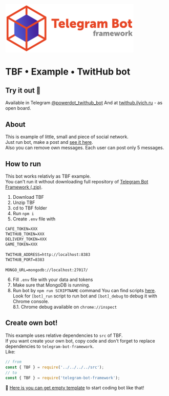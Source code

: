 <img src="https://github.com/powerdot/Telegram-Bot-Framework/blob/master/assets/head1-crop-trans.png?raw=true" width=400/>

# TBF • Example • TwitHub bot

## Try it out 🚀

Available in Telegram [@powerdot_twithub_bot](https://t.me/powerdot_twithub_bot)
And at [twithub.ilyich.ru](https://twithub.ilyich.ru) - as open board.

## About

This is example of little, small and piece of social network.  
Just run bot, make a post and [see it here](https://twithub.ilyich.ru).  
Also you can remove own messages. Each user can post only 5 messages.

## How to run

This bot works relativly as TBF example.  
You can't run it without downloading full repository of [Telegram Bot Framework (.zip)](https://github.com/powerdot/Telegram-Bot-Framework/archive/refs/heads/master.zip).  
1. Download TBF
2. Unzip TBF
3. cd to TBF folder
4. Run `npm i`
5. Create `.env` file with
```
CAFE_TOKEN=XXX
TWITHUB_TOKEN=XXX
DELIVERY_TOKEN=XXX
GAME_TOKEN=XXX

TWITHUB_ADDRESS=http://localhost:8383
TWITHUB_PORT=8383

MONGO_URL=mongodb://localhost:27017/
```
6. Fill `.env` file with your data and tokens
7. Make sure that MongoDB is running.
8. Run bot by `npm run SCRIPTNAME` command
You can find scripts [here](https://github.com/powerdot/Telegram-Bot-Framework/blob/master/package.json).  
Look for `[bot]_run` script to run bot and `[bot]_debug` to debug it with Chrome console.  
8.1. Chrome debug available on `chrome://inspect`

## Create own bot!

This example uses relative dependencies to `src` of TBF.  
If you want create your own bot, copy code and don't forget to replace dependencies to `telegram-bot-framework`.  
Like:  
```js
// from
const { TBF } = require('../../../../src');
// to
const { TBF } = require('telegram-bot-framework');
```

🕺 [Here is you can get empty template](https://github.com/powerdot/TBF-bw-template) to start coding bot like that!
